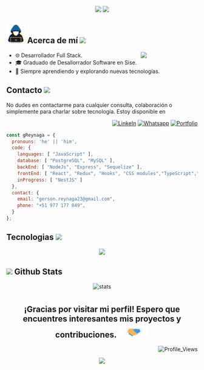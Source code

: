 <div align="center">
 
![][header]
<a href="https://github.com/G-Reynaga"><img src="https://readme-typing-svg.herokuapp.com?color=8E28F7&pause=1000&center=true&vCenter=true&lines=Hola%2C+Bienvenido+a+mi+perfil+Github"></a> 
</div>

## <picture><img src="https://github.com/0xAbdulKhalid/0xAbdulKhalid/raw/main/assets/mdImages/about_me.gif" width= 50px></picture> Acerca de mí <img src="https://acortar.link/A2wE40" width="28"> 

<picture><img align="right" src="https://github.com/7oSkaaa/7oSkaaa/blob/main/Images/Right_Side.gif?raw=true" width = 150px></picture>

- 🌐 Desarrollador Full Stack.
- 🎓 Graduado de Desallorrador Software en Sise.
- 🌱 Siempre aprendiendo y explorando nuevas tecnologías.

## Contacto <img src="https://acortar.link/UaqEpW" width="28">
No dudes en contactarme para cualquier consulta, colaboración o simplemente para charlar sobre tecnología. Estoy disponible en

<div align="end">

[![LinkeIn][linkedIn-badge]][linkedIn-url]
[![Whatsapp][whatsapp-badge]][whatsapp-url]
[![Portfolio][portfolio-badge]][portfolio-url]

</div>

```js
const gReynaga = {
  pronouns: 'he' || 'him',
  code: {
    languages: [ "JavaScript" ],
    database: [ "PostgreSQL", "MySQL" ],
    backEnd: [ "NodeJs", "Express", "Sequelize" ],
    frontEnd: [ "React", "Redux", "Hooks", "CSS modules","TypeScript","NextJS" ],
    inProgress: [ "NestJS" ]
  },
  contact: {
    email: "gerson.reynaga23@gmail.com",
    phone: "+51 977 177 849",
  }
};
```
## Tecnologias <img src = "https://acortar.link/x1qQXi" width="35">
<div align="center">

<img src="https://skillicons.dev/icons?i=astro,html,css,js,mysql,postgres,nodejs,express,ts,nestjs,nextjs,react,redux,tailwind,postman&perline=14" />
</div>

## <img src="https://acortar.link/tvizEX" width="35"> Github Stats

<div align="center">
<img src="https://github-readme-stats.vercel.app/api/top-langs?username=G-Reynaga&show_icons=true&locale=es&layout=compact&line_height=20&title_color=7A7ADB&icon_color=2234AE&text_color=D3D3D3&bg_color=0,000000,130F40" width="375"  alt="stats"/>
</div>

#
<div align="center">
 <h2>¡Gracias por visitar mi perfil! Espero que encuentres interesantes mis proyectos y contribuciones. <img src="https://github.com/0xAbdulKhalid/0xAbdulKhalid/raw/main/assets/mdImages/handshake.gif" width ="80"> </h2>
</div>

<div align="end">
  
![Profile_Views][view-profile-badge]
</div>

<div align="center">
 
![][footer]
</div>

[header]:https://capsule-render.vercel.app/api?type=waving&color=gradient&height=100&section=header
[linkedIn-badge]: https://img.shields.io/badge/Linkedin-blue?logo=linkedin
[linkedIn-url]: https://www.linkedin.com/in/gerson-reynaga
[whatsapp-badge]: https://img.shields.io/badge/Whatsapp-dark?logo=whatsapp&logoColor=white
[whatsapp-url]: https://wa.me/51977177849
[portfolio-badge]:https://img.shields.io/badge/Portfolio-gray?logo=github
[portfolio-url]: https://portfolio-grs.vercel.app/
[view-profile-badge]: https://komarev.com/ghpvc/?username=G-Reynaga&style=flat&label=Visitors+Count&color=brightgreen
[footer]: https://capsule-render.vercel.app/api?type=waving&color=gradient&height=100&section=footer
